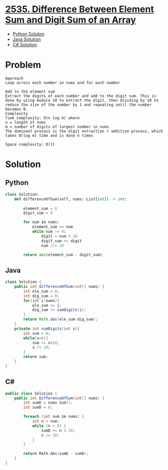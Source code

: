 # [2535. Difference Between Element Sum and Digit Sum of an Array](https://leetcode.com/problems/difference-between-element-sum-and-digit-sum-of-an-array/description/)

* [Python Soluton](https://leetcode.com/problems/difference-between-element-sum-and-digit-sum-of-an-array/solutions/7194440/optimal-solution-in-python-java-c-by-ata-zrky/)
* [Java Solution](https://leetcode.com/problems/difference-between-element-sum-and-digit-sum-of-an-array/solutions/7194440/optimal-solution-in-python-java-c-by-ata-zrky/)
* [C# Solution](https://leetcode.com/problems/difference-between-element-sum-and-digit-sum-of-an-array/solutions/7194440/optimal-solution-in-python-java-c-by-ata-zrky/)

# Problem

```
Approach
Loop across each number in nums and for each number

Add to the element sum
Extract the digits of each number and add to the digit sum. This is done by using modulo 10 to extract the digit, then dividing by 10 to reduce the size of the number by 1 and repeating until the number becomes 0.
Complexity
Time complexity: O(n log m) where
n = length of nums
m = number of digits of largest number in nums
The dominant process is the digit extraction + addition process, which takes O(log m) time and is done n times

Space complexity: O(1)
```

# Solution

## Python

```python
class Solution:
    def differenceOfSum(self, nums: List[int]) -> int:
        
        element_sum = 0
        digit_sum = 0

        for num in nums:
            element_sum += num
            while num != 0:
                digit = num % 10
                digit_sum += digit
                num //= 10

        return abs(element_sum - digit_sum)
```

## Java

```java
class Solution {
    public int differenceOfSum(int[] nums) {
        int ele_sum = 0;
        int dig_sum = 0;
        for(int i:nums){
            ele_sum += i;
            dig_sum += sumDigits(i);
        }
        return Math.abs(ele_sum-dig_sum);
    }
    private int sumDigits(int x){
        int sum = 0;
        while(x>0){
            sum += x%10;
            x /= 10;
        }
        return sum;
    }
}
```

## C#
```csharp
public class Solution {
    public int DifferenceOfSum(int[] nums) {
        int sumE = nums.Sum();  
        int sumD = 0;           

        foreach (int num in nums) {
            int n = num;
            while (n > 0) {
                sumD += n % 10; 
                n /= 10; 
            }
        }

        return Math.Abs(sumE - sumD);
    }
}
```

